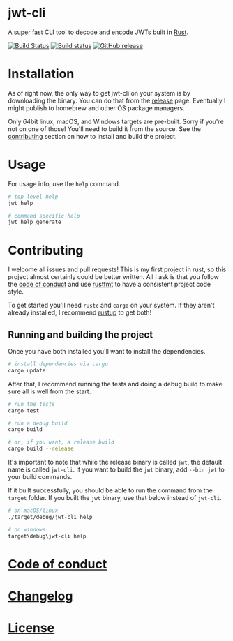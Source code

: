 # jwt-cli

A super fast CLI tool to decode and encode JWTs built in [Rust](https://rust-lang.org).

[![Build Status](https://travis-ci.org/mike-engel/jwt-cli.svg?branch=master)](https://travis-ci.org/mike-engel/jwt-cli)
[![Build status](https://ci.appveyor.com/api/projects/status/9p1lqbo8cmhixdns/branch/master?svg=true)](https://ci.appveyor.com/project/mike-engel/jwt-cli/branch/master)
[![GitHub release](https://img.shields.io/github/tag/mike-engel/jwt-cli.svg)]()

# Installation

As of right now, the only way to get jwt-cli on your system is by downloading the binary. You can do that from the [release](https://github.com/mike-engel/jwt-cli/releases) page. Eventually I might publish to homebrew and other OS package managers.

Only 64bit linux, macOS, and Windows targets are pre-built. Sorry if you're not on one of those! You'll need to build it from the source. See the [contributing](#contributing) section on how to install and build the project.

# Usage

For usage info, use the `help` command.

```sh
# top level help
jwt help

# command specific help
jwt help generate
```

# Contributing

I welcome all issues and pull requests! This is my first project in rust, so this project almost certainly could be better written. All I ask is that you follow the [code of conduct](code_of_conduct.md) and use [rustfmt](https://github.com/rust-lang-nursery/rustfmt) to have a consistent project code style.

To get started you'll need `rustc` and `cargo` on your system. If they aren't already installed, I recommend [rustup](https://rustup.rs) to get both!

## Running and building the project

Once you have both installed you'll want to install the dependencies.

```sh
# install dependencies via cargo
cargo update
```

After that, I recommend running the tests and doing a debug build to make sure all is well from the start.

```sh
# run the tests
cargo test

# run a debug build
cargo build

# or, if you want, a release build
cargo build --release
```

It's important to note that while the release binary is called `jwt`, the default name is called `jwt-cli`. If you want to build the `jwt` binary, add `--bin jwt` to your build commands.

If it built successfully, you should be able to run the command from the `target` folder. If you built the `jwt` binary, use that below instead of `jwt-cli`.

```sh
# on macOS/linux
./target/debug/jwt-cli help

# on windows
target\debug\jwt-cli help
```

# [Code of conduct](code_of_conduct.md)

# [Changelog](CHANGELOG.md)

# [License](LICENSE.md)
